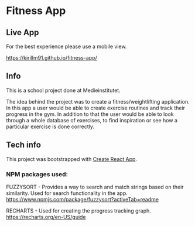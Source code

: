 # Fitness App

## Live App

For the best experience please use a mobile view. 

https://kirillm91.github.io/fitness-app/

## Info

This is a school project done at Medieinstitutet. 

The idea behind the project was to create a fitness/weightlifting application. In this app a user would be able to create exercise routines and track their progress in the gym. In addition to that the user would be able to look through a whole database of exercises, to find inspiration or see how a particular exercise is done correctly.



## Tech info

This project was bootstrapped with [Create React App](https://github.com/facebook/create-react-app).

### NPM packages used:

FUZZYSORT - Provides a way to search and match strings based on their similarity. Used for search functionality in the app.
https://www.npmjs.com/package/fuzzysort?activeTab=readme

RECHARTS - Used for creating the progress tracking graph.
https://recharts.org/en-US/guide




